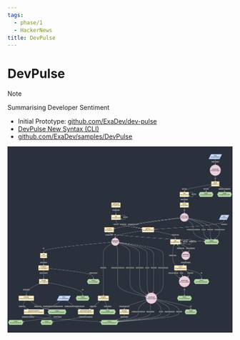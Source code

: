 ```yaml
---
tags:
  - phase/1
  - HackerNews
title: DevPulse
---
```


# DevPulse

> [!NOTE]
> Summarising Developer Sentiment

- Initial Prototype: [github.com/ExaDev/dev-pulse](https://github.com/ExaDev/dev-pulse)
- [DevPulse New Syntax (CLI)](https://github.com/ExaDev/breadboard-examples/blob/dev-pulse-new-syntax/src/examples/dev-pulse/breadboard/index.ts)
- [github.com/ExaDev/samples/DevPulse](https://github.com/ExaDev/breadboard-samples/tree/develop/samples/DevPulse)

![Pasted image 20240529151406](../files/Pasted%20image%2020240529151406.png)
